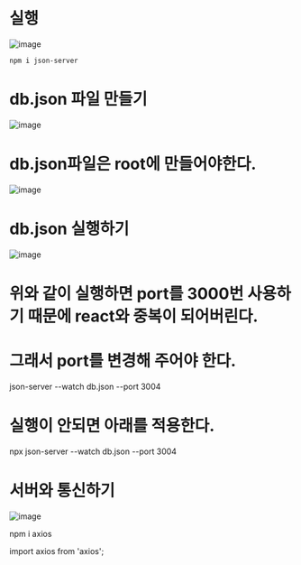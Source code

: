 # 실행

![image](https://github.com/jaejae87/React_basic.md/assets/129706762/e956c32a-516b-480a-a290-07258dbc5319)
    
    npm i json-server
   
   
# db.json 파일 만들기  

![image](https://github.com/jaejae87/React_basic.md/assets/129706762/80009105-5969-42d1-b602-ab22905c92a6)

# db.json파일은 root에 만들어야한다.
![image](https://github.com/jaejae87/React_basic.md/assets/129706762/2039a66b-38ac-44b8-b90c-4756cc091807)

# db.json 실행하기  
 ![image](https://github.com/jaejae87/React_basic.md/assets/129706762/556976ca-6827-4fdd-9bf4-4ce1835da6f7)
 
 # 위와 같이 실행하면  port를 3000번 사용하기 때문에 react와 중복이 되어버린다.
 # 그래서 port를 변경해 주어야 한다.
   json-server --watch db.json --port 3004

#  실행이 안되면 아래를 적용한다.
 npx json-server --watch db.json --port 3004

# 서버와 통신하기
![image](https://github.com/jaejae87/React_basic.md/assets/129706762/fc359fdf-5612-4049-97ed-fea726b42f54)
  
  npm i axios

   import axios from 'axios';
